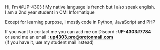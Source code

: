 Hi, I’m @UP-4303 ! My native language is french but I also speak english.  
I am a 2nd year student in CMI Informatique

Except for learning purpose, I mostly code in Python, JavaScript and PHP

If you want to contact me you can add me on Discord : **UP-4303#7784**  
or send me an email : **<up4303.pro@protonmail.com>**  
(if you have it, use my student mail instead)
